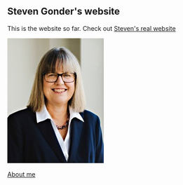 ## Steven Gonder's website

This is the website so far. Check out [Steven's real website](www.stevengonder.com)

![myimage](DS1.jpg)

[About me](about)
